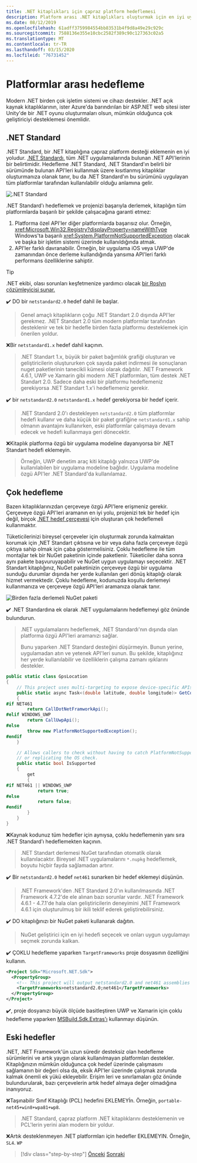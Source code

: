 ```yaml
---
title: .NET kitaplıkları için çapraz platform hedeflemesi
description: Platform arası .NET kitaplıkları oluşturmak için en iyi uygulama önerileri.
ms.date: 08/12/2019
ms.openlocfilehash: 61adff3759984554bb83531b4f9d8a49e29c929c
ms.sourcegitcommit: 7588136e355e10cbc2582f389c90c127363c02a5
ms.translationtype: MT
ms.contentlocale: tr-TR
ms.lasthandoff: 03/15/2020
ms.locfileid: "76731452"
---
```

# <a name="cross-platform-targeting"></a>Platformlar arası hedefleme

Modern .NET birden çok işletim sistemi ve cihazı destekler. .NET açık kaynak kitaplıklarının, ister Azure'da barındırılan bir ASP.NET web sitesi ister Unity'de bir .NET oyunu oluşturmaları olsun, mümkün olduğunca çok geliştiriciyi desteklemesi önemlidir.

## <a name="net-standard"></a>.NET Standard

.NET Standard, bir .NET kitaplığına çapraz platform desteği eklemenin en iyi yoludur. [.NET Standardı,](../net-standard.md) tüm .NET uygulamalarında bulunan .NET API'lerinin bir belirtimidir. Hedefleme .NET Standard, .NET Standard'ın belirli bir sürümünde bulunan API'leri kullanmak üzere kısıtlanmış kitaplıklar oluşturmanıza olanak tanır, bu da .NET Standard'ın bu sürümünü uygulayan tüm platformlar tarafından kullanılabilir olduğu anlamına gelir.

![.NET Standard](./media/cross-platform-targeting/platforms-netstandard.png ".NET Standard")

.NET Standard'ı hedeflemek ve projenizi başarıyla derlemek, kitaplığın tüm platformlarda başarılı bir şekilde çalışacağına garanti etmez:

1. Platforma özel API'ler diğer platformlarda başarısız olur. Örneğin, <xref:Microsoft.Win32.Registry?displayProperty=nameWithType> Windows'ta başarılı <xref:System.PlatformNotSupportedException> olacak ve başka bir işletim sistemi üzerinde kullanıldığında atmak.
2. API'ler farklı davranabilir. Örneğin, bir uygulama iOS veya UWP'de zamanından önce derleme kullandığında yansıma API'leri farklı performans özelliklerine sahiptir.

> [!TIP]
> .NET ekibi, olası sorunları keşfetmenize yardımcı olacak [bir Roslyn çözümleyicisi sunar.](../analyzers/api-analyzer.md)

✔️ DO bir `netstandard2.0` hedef dahil ile başlar.

> Genel amaçlı kitaplıkların çoğu .NET Standart 2.0 dışında API'ler gerekmez. .NET Standart 2.0 tüm modern platformlar tarafından desteklenir ve tek bir hedefle birden fazla platformu desteklemek için önerilen yoldur.

❌Bir `netstandard1.x` hedef dahil kaçının.

> .NET Standart 1.x, büyük bir paket bağımlılık grafiği oluşturan ve geliştiricilerin oluştururken çok sayıda paket indirmesi ile sonuçlanan nuget paketlerinin tanecikli kümesi olarak dağıtılır. .NET Framework 4.6.1, UWP ve Xamarin gibi modern .NET platformları, tüm destek .NET Standart 2.0. Sadece daha eski bir platformu hedeflemeniz gerekiyorsa .NET Standart 1.x'i hedeflemeniz gerekir.

✔️ bir `netstandard2.0` `netstandard1.x` hedef gerekiyorsa bir hedef içerir.

> .NET Standard 2.0'ı destekleyen `netstandard2.0` tüm platformlar hedefi kullanır ve daha küçük bir paket grafiğine `netstandard1.x` sahip olmanın avantajını kullanırken, eski platformlar çalışmaya devam edecek ve hedefi kullanmaya geri dönecektir.

❌Kitaplık platforma özgü bir uygulama modeline dayanıyorsa bir .NET Standart hedefi eklemeyin.

> Örneğin, UWP denetim araç kiti kitaplığı yalnızca UWP'de kullanılabilen bir uygulama modeline bağlıdır. Uygulama modeline özgü API'ler .NET Standard'da kullanılamaz.

## <a name="multi-targeting"></a>Çok hedefleme

Bazen kitaplıklarınızdan çerçeveye özgü API'lere erişmeniz gerekir. Çerçeveye özgü API'leri aramanın en iyi yolu, projenizi tek bir hedef için değil, birçok [.NET hedef çerçevesi](../frameworks.md) için oluşturan çok hedeflemeli kullanmaktır.

Tüketicilerinizi bireysel çerçeveler için oluşturmak zorunda kalmaktan korumak için ,NET Standart çıktısına ve bir veya daha fazla çerçeveye özgü çıktıya sahip olmak için çaba göstermelisiniz. Çoklu hedefleme ile tüm montajlar tek bir NuGet paketinin içinde paketlenir. Tüketiciler daha sonra aynı pakete başvuruyapabilir ve NuGet uygun uygulamayı seçecektir. .NET Standart kitaplığınız, NuGet paketinizin çerçeveye özgü bir uygulama sunduğu durumlar dışında her yerde kullanılan geri dönüş kitaplığı olarak hizmet vermektedir. Çoklu hedefleme, kodunuzda koşullu derlemeyi kullanmanıza ve çerçeveye özgü API'leri aramanıza olanak tanır.

![Birden fazla derlemeli NuGet paketi](./media/cross-platform-targeting/nuget-package-multiple-assemblies.png "Birden fazla derlemeli NuGet paketi")

✔️ .NET Standardına ek olarak .NET uygulamalarını hedeflemeyi göz önünde bulundurun.

> .NET uygulamalarını hedeflemek, .NET Standardı'nın dışında olan platforma özgü API'leri aramanızı sağlar.
>
> Bunu yaparken .NET Standard desteğini düşürmeyin. Bunun yerine, uygulamadan atın ve yetenek API'leri sunun. Bu şekilde, kitaplığınız her yerde kullanılabilir ve özelliklerin çalışma zamanı ışıklarını destekler.

```csharp
public static class GpsLocation
{
    // This project uses multi-targeting to expose device-specific APIs to .NET Standard.
    public static async Task<(double latitude, double longitude)> GetCoordinatesAsync()
    {
#if NET461
        return CallDotNetFramworkApi();
#elif WINDOWS_UWP
        return CallUwpApi();
#else
        throw new PlatformNotSupportedException();
#endif
    }

    // Allows callers to check without having to catch PlatformNotSupportedException
    // or replicating the OS check.
    public static bool IsSupported
    {
        get
        {
#if NET461 || WINDOWS_UWP
            return true;
#else
            return false;
#endif
        }
    }
}
```

❌Kaynak kodunuz tüm hedefler için aynıysa, çoklu hedeflemenin yanı sıra .NET Standard'ı hedeflemekten kaçının.

> .NET Standart derlemesi NuGet tarafından otomatik olarak kullanılacaktır. Bireysel .NET uygulamalarını `*.nupkg` hedeflemek, boyutu hiçbir fayda sağlamadan artırır.

✔️ Bir `netstandard2.0` hedef `net461` sunarken bir hedef eklemeyi düşünün.

> .NET Framework'den .NET Standard 2.0'ın kullanılmasında .NET Framework 4.7.2'de ele alınan bazı sorunlar vardır. .NET Framework 4.6.1 - 4.7.1'de hala olan geliştiricilerin deneyimini ,NET Framework 4.6.1 için oluşturulmuş bir ikili teklif ederek geliştirebilirsiniz.

✔️ DO kitaplığınızı bir NuGet paketi kullanarak dağıtın.

> NuGet geliştirici için en iyi hedefi seçecek ve onları uygun uygulamayı seçmek zorunda kalkan.

✔️ ÇOKLU hedefleme yaparken `TargetFrameworks` proje dosyasının özelliğini kullanın.

```xml
<Project Sdk="Microsoft.NET.Sdk">
  <PropertyGroup>
    <!-- This project will output netstandard2.0 and net461 assemblies -->
    <TargetFrameworks>netstandard2.0;net461</TargetFrameworks>
  </PropertyGroup>
</Project>
```

✔️, proje dosyanızı büyük ölçüde basitleştiren UWP ve Xamarin için çoklu hedefleme yaparken [MSBuild.Sdk.Extras'ı](https://github.com/onovotny/MSBuildSdkExtras) kullanmayı düşünün.

## <a name="older-targets"></a>Eski hedefler

.NET, .NET Framework'ün uzun süredir desteksiz olan hedefleme sürümlerini ve artık yaygın olarak kullanılmayan platformları destekler. Kitaplığınızın mümkün olduğunca çok hedef üzerinde çalışmasını sağlamanın bir değeri olsa da, eksik API'ler üzerinde çalışmak zorunda kalmak önemli ek yükü ekleyebilir. Erişim leri ve sınırlamaları göz önünde bulundurularak, bazı çerçevelerin artık hedef almaya değer olmadığına inanıyoruz.

❌Taşınabilir Sınıf Kitaplığı (PCL) hedefini EKLEMEYİn. Örneğin, `portable-net45+win8+wpa81+wp8`.

> .NET Standard, çapraz platform .NET kitaplıklarını desteklemenin ve PCL'lerin yerini alan modern bir yoldur.

❌Artık desteklenmeyen .NET platformları için hedefler EKLEMEYIN. Örneğin, `SL4`. `WP`

>[!div class="step-by-step"]
>[Önceki](get-started.md)
>[Sonraki](strong-naming.md)
